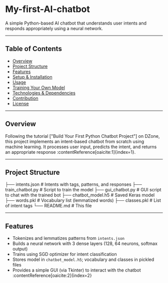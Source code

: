 # My-first-AI-chatbot

A simple Python-based AI chatbot that understands user intents and responds appropriately using a neural network.

---

##  Table of Contents

- [Overview](#overview)
- [Project Structure](#project-structure)
- [Features](#features)
- [Setup & Installation](#setup--installation)
- [Usage](#usage)
- [Training Your Own Model](#training-your-own-model)
- [Technologies & Dependencies](#technologies--dependencies)
- [Contribution](#contribution)
- [License](#license)

---

## Overview

Following the tutorial ["Build Your First Python Chatbot Project"] on DZone, this project implements an intent-based chatbot from scratch using machine learning. It processes user input, predicts the intent, and returns an appropriate response :contentReference[oaicite:1]{index=1}.

---

## Project Structure
├── intents.json # Intents with tags, patterns, and responses
├── train_chatbot.py # Script to train the model
├── gui_chatbot.py # GUI script to chat with the trained bot
├── chatbot_model.h5 # Saved Keras model
├── words.pkl # Vocabulary list (lemmatized words)
├── classes.pkl # List of intent tags
└── README.md # This file

---

## Features

- Tokenizes and lemmatizes patterns from `intents.json`
- Builds a neural network with 3 dense layers (128, 64 neurons, softmax output)
- Trains using SGD optimizer for intent classification
- Stores model in `chatbot_model.h5`; vocabulary and classes in pickled files
- Provides a simple GUI (via Tkinter) to interact with the chatbot :contentReference[oaicite:2]{index=2}
